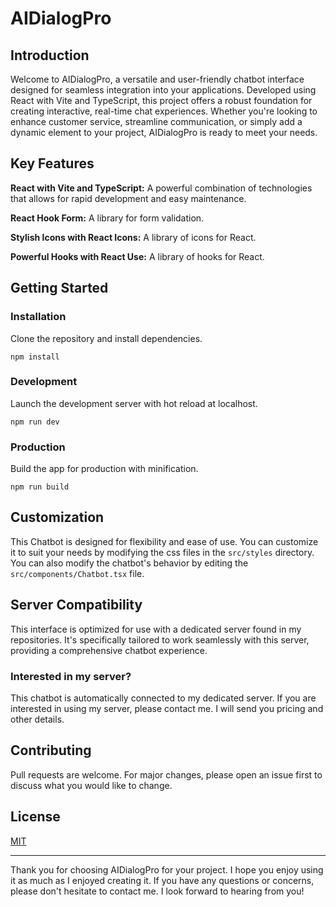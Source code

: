 # AIDialogPro


## Introduction
Welcome to AIDialogPro, a versatile and user-friendly chatbot interface designed for seamless integration into your applications. Developed using React with Vite and TypeScript, this project offers a robust foundation for creating interactive, real-time chat experiences. Whether you're looking to enhance customer service, streamline communication, or simply add a dynamic element to your project, AIDialogPro is ready to meet your needs.


## Key Features
**React with Vite and TypeScript:** A powerful combination of technologies that allows for rapid development and easy maintenance.


**React Hook Form:** A library for form validation.

**Stylish Icons with React Icons:** A library of icons for React.

**Powerful Hooks with React Use:** A library of hooks for React.

## Getting Started

### Installation
Clone the repository and install dependencies.

```
npm install
```

### Development
Launch the development server with hot reload at localhost.

```
npm run dev
```

### Production
Build the app for production with minification.

```
npm run build
```

## Customization
This Chatbot is designed for flexibility and ease of use. You can customize it to suit your needs by modifying the css files in the `src/styles` directory. You can also modify the chatbot's behavior by editing the `src/components/Chatbot.tsx` file.

## Server Compatibility
This interface is optimized for use with a dedicated server found in my repositories. It's specifically tailored to work seamlessly with this server, providing a comprehensive chatbot experience.

### Interested in my server?
This chatbot is automatically connected to my dedicated server. If you are interested in using my server, please contact me. I will send you pricing and other details.

## Contributing
Pull requests are welcome. For major changes, please open an issue first to discuss what you would like to change.

## License
[MIT](https://choosealicense.com/licenses/mit/)


___
Thank you for choosing AIDialogPro for your project. I hope you enjoy using it as much as I enjoyed creating it. If you have any questions or concerns, please don't hesitate to contact me. I look forward to hearing from you!